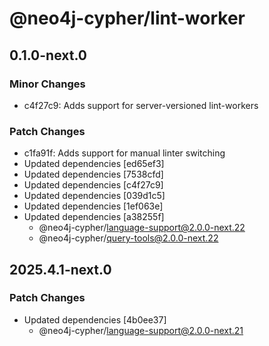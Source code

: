 # @neo4j-cypher/lint-worker

## 0.1.0-next.0

### Minor Changes

- c4f27c9: Adds support for server-versioned lint-workers

### Patch Changes

- c1fa91f: Adds support for manual linter switching
- Updated dependencies [ed65ef3]
- Updated dependencies [7538cfd]
- Updated dependencies [c4f27c9]
- Updated dependencies [039d1c5]
- Updated dependencies [1ef063e]
- Updated dependencies [a38255f]
  - @neo4j-cypher/language-support@2.0.0-next.22
  - @neo4j-cypher/query-tools@2.0.0-next.22

## 2025.4.1-next.0

### Patch Changes

- Updated dependencies [4b0ee37]
  - @neo4j-cypher/language-support@2.0.0-next.21
